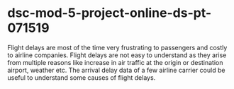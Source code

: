 # dsc-mod-5-project-online-ds-pt-071519
Flight delays are most of the time very frustrating to passengers and costly to airline companies. Flight delays are not easy to understand as they arise from multiple reasons like increase in air traffic at the origin or destination airport, weather etc. The arrival delay data of a few airline carrier could be useful to understand some causes of flight delays.
